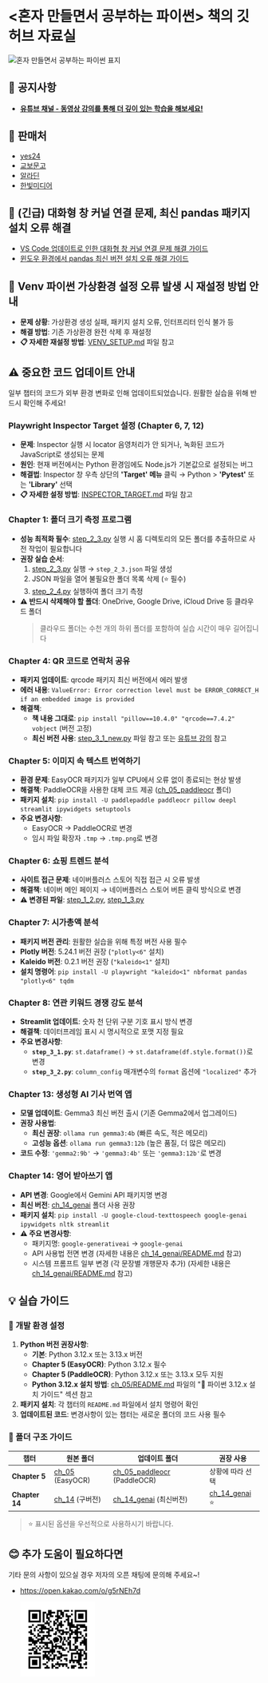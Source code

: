 # <혼자 만들면서 공부하는 파이썬> 책의 깃허브 자료실

<img src="https://raw.githubusercontent.com/himoon/gopython/refs/heads/main/images/cover_1st.png" width="150" alt="혼자 만들면서 공부하는 파이썬 표지">

## 📢 공지사항

- [**유튜브 채널 - 동영상 강의를 통해 더 깊이 있는 학습을 해보세요!**](https://www.youtube.com/@moon-hyunil)

## 🚀 판매처

- [yes24](https://www.yes24.com/Product/Goods/142258696)
- [교보문고](https://product.kyobobook.co.kr/detail/S000215710144)
- [알라딘](http://aladin.kr/p/lzsPq)
- [한빛미디어](https://www.hanbit.co.kr/store/books/look.php?p_code=B5580711889)

## 🚨 (긴급) 대화형 창 커널 연결 문제, 최신 pandas 패키지 설치 오류 해결

- [VS Code 업데이트로 인한 대화형 창 커널 연결 문제 해결 가이드](PYTHON_INSTALL.md)
- [윈도우 환경에서 pandas 최신 버전 설치 오류 해결 가이드](MS_BUILD_TOOLS.md)

## 🔧 Venv 파이썬 가상환경 설정 오류 발생 시 재설정 방법 안내

- **문제 상황**: 가상환경 생성 실패, 패키지 설치 오류, 인터프리터 인식 불가 등
- **해결 방법**: 기존 가상환경 완전 삭제 후 재설정
- **📋 자세한 재설정 방법**: [VENV_SETUP.md](VENV_SETUP.md) 파일 참고

## ⚠️ 중요한 코드 업데이트 안내

일부 챕터의 코드가 외부 환경 변화로 인해 업데이트되었습니다. 원활한 실습을 위해 반드시 확인해 주세요!

### Playwright Inspector Target 설정 (Chapter 6, 7, 12)
- **문제**: Inspector 실행 시 locator 음영처리가 안 되거나, 녹화된 코드가 JavaScript로 생성되는 문제
- **원인**: 현재 버전에서는 Python 환경임에도 Node.js가 기본값으로 설정되는 버그
- **해결법**: Inspector 창 우측 상단의 **'Target' 메뉴** 클릭 → Python > **'Pytest'** 또는 **'Library'** 선택
- **📋 자세한 설정 방법**: [INSPECTOR_TARGET.md](INSPECTOR_TARGET.md) 파일 참고

### Chapter 1: 폴더 크기 측정 프로그램
- **성능 최적화 필수**: [step_2_3.py](ch_01/step_2_3.py) 실행 시 홈 디렉토리의 모든 폴더를 추출하므로 사전 작업이 필요합니다
- **권장 실습 순서**: 
  1. [step_2_3.py](ch_01/step_2_3.py) 실행 → `step_2_3.json` 파일 생성
  2. JSON 파일을 열어 불필요한 폴더 목록 삭제 (⭐ 필수)
  3. [step_2_4.py](ch_01/step_2_4.py) 실행하여 폴더 크기 측정
- **⚠️ 반드시 삭제해야 할 폴더**: OneDrive, Google Drive, iCloud Drive 등 클라우드 폴더
  > 클라우드 폴더는 수천 개의 하위 폴더를 포함하여 실습 시간이 매우 길어집니다

### Chapter 4: QR 코드로 연락처 공유
- **패키지 업데이트**: qrcode 패키지 최신 버전에서 에러 발생
- **에러 내용**: `ValueError: Error correction level must be ERROR_CORRECT_H if an embedded image is provided`
- **해결책**: 
  - **책 내용 그대로**: `pip install "pillow==10.4.0" "qrcode==7.4.2" vobject` (버전 고정)
  - **최신 버전 사용**: [step_3_1_new.py](ch_04/step_3_1_new.py) 파일 참고 또는 [유튜브 강의](https://www.youtube.com/watch?v=IpgPhZh4kXE&list=PLID7cC3lN2TF4D1uUL3gYoK6VE7WlorbQ&index=31&t=376s) 참고

### Chapter 5: 이미지 속 텍스트 번역하기
- **환경 문제**: EasyOCR 패키지가 일부 CPU에서 오류 없이 종료되는 현상 발생
- **해결책**: PaddleOCR을 사용한 대체 코드 제공 ([ch_05_paddleocr](ch_05_paddleocr/) 폴더)
- **패키지 설치**: `pip install -U paddlepaddle paddleocr pillow deepl streamlit ipywidgets setuptools`
- **주요 변경사항**:
  - EasyOCR → PaddleOCR로 변경
  - 임시 파일 확장자 `.tmp` → `.tmp.png`로 변경

### Chapter 6: 쇼핑 트렌드 분석  
- **사이트 접근 문제**: 네이버플러스 스토어 직접 접근 시 오류 발생
- **해결책**: 네이버 메인 페이지 → 네이버플러스 스토어 버튼 클릭 방식으로 변경
- **⚠️ 변경된 파일**: [step_1_2.py](ch_06/step_1_2.py), [step_1_3.py](ch_06/step_1_3.py)

### Chapter 7: 시가총액 분석
- **패키지 버전 관리**: 원활한 실습을 위해 특정 버전 사용 필수
- **Plotly 버전**: 5.24.1 버전 권장 (`"plotly<6"` 설치)
- **Kaleido 버전**: 0.2.1 버전 권장 (`"kaleido<1"` 설치)
- **설치 명령어**: `pip install -U playwright "kaleido<1" nbformat pandas "plotly<6" tqdm`

### Chapter 8: 연관 키워드 경쟁 강도 분석
- **Streamlit 업데이트**: 숫자 천 단위 구분 기호 표시 방식 변경
- **해결책**: 데이터프레임 표시 시 명시적으로 포맷 지정 필요
- **주요 변경사항**:
  - **`step_3_1.py`**: `st.dataframe()` → `st.dataframe(df.style.format())`로 변경
  - **`step_3_2.py`**: `column_config` 매개변수의 `format` 옵션에 `"localized"` 추가

### Chapter 13: 생성형 AI 기사 번역 앱
- **모델 업데이트**: Gemma3 최신 버전 출시 (기존 Gemma2에서 업그레이드)
- **권장 사용법**: 
  - **최신 권장**: `ollama run gemma3:4b` (빠른 속도, 적은 메모리)
  - **고성능 옵션**: `ollama run gemma3:12b` (높은 품질, 더 많은 메모리)
- **코드 수정**: `'gemma2:9b'` → `'gemma3:4b'` 또는 `'gemma3:12b'`로 변경

### Chapter 14: 영어 받아쓰기 앱
- **API 변경**: Google에서 Gemini API 패키지명 변경
- **최신 버전**: [ch_14_genai](ch_14_genai/) 폴더 사용 권장
- **패키지 설치**: `pip install -U google-cloud-texttospeech google-genai ipywidgets nltk streamlit`
- **⚠️ 주요 변경사항**:
  - 패키지명: `google-generativeai` → `google-genai`
  - API 사용법 전면 변경 (자세한 내용은 [ch_14_genai/README.md](ch_14_genai/README.md) 참고)
  - 시스템 프롬프트 일부 변경 (각 문장별 개행문자 추가) (자세한 내용은 [ch_14_genai/README.md](ch_14_genai/README.md) 참고)

## 💡 실습 가이드

### 🔧 개발 환경 설정
1. **Python 버전 권장사항**:
   - **기본**: Python 3.12.x 또는 3.13.x 버전
   - **Chapter 5 (EasyOCR)**: Python 3.12.x 필수
   - **Chapter 5 (PaddleOCR)**: Python 3.12.x 또는 3.13.x 모두 지원
   - **Python 3.12.x 설치 방법**: [ch_05/README.md](ch_05/README.md) 파일의 "🔽 파이썬 3.12.x 설치 가이드" 섹션 참고
2. **패키지 설치**: 각 챕터의 `README.md` 파일에서 설치 명령어 확인
3. **업데이트된 코드**: 변경사항이 있는 챕터는 새로운 폴더의 코드 사용 필수

### 📂 폴더 구조 가이드

| 챕터 | 원본 폴더 | 업데이트 폴더 | 권장 사용 |
|------|-----------|---------------|-----------|
| **Chapter 5** | [ch_05](ch_05/) (EasyOCR) | [ch_05_paddleocr](ch_05_paddleocr/) (PaddleOCR) | 상황에 따라 선택 |
| **Chapter 14** | [ch_14](ch_14/) (구버전) | [ch_14_genai](ch_14_genai/) (최신버전) | [ch_14_genai](ch_14_genai/) ⭐ |

> ⭐ 표시된 옵션을 우선적으로 사용하시기 바랍니다.

## 😊 추가 도움이 필요하다면

기타 문의 사항이 있으실 경우 저자의 오픈 채팅에 문의해 주세요~!

- https://open.kakao.com/o/g5rNEh7d

  <img src="https://raw.githubusercontent.com/himoon/gopython/refs/heads/main/images/open_chat.jpg" width="150" alt="혼자 만들면서 공부하는 파이썬 오픈 채팅">
